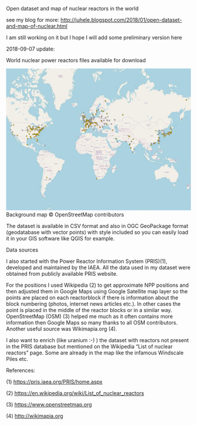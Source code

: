 Open dataset and map of nuclear reactors in the world

see my blog for more:
http://juhele.blogspot.com/2018/01/open-dataset-and-map-of-nuclear.html

I am still working on it but I hope I will add some preliminary version here


2018-09-07 update:

World nuclear power reactors files available for download

![Alt text](World_nuclear_power_reactors_preview.jpg?raw=true "World nuclear power reactors in QGIS")
Background map © OpenStreetMap contributors

The dataset is available in CSV format and also in OGC GeoPackage format (geodatabase with vector points) with style included so you can easily load it in your GIS software like QGIS for example.

Data sources

I also started with the Power Reactor Information System (PRIS)(1), developed and maintained by the IAEA. All the data used in my dataset were obtained from publicly available PRIS website.

For the positions I used Wikipedia (2) to get approximate NPP positions and then adjusted them in Google Maps using Google Satellite map layer so the points are placed on each reactorblock if there is information about the block numbering (photos, internet news articles etc.). In other cases the point is placed in the middle of the reactor blocks or in a similar way. OpenStreetMap (OSM) (3) helped me much as it often contains more information then Google Maps so many thanks to all OSM contributors. Another useful source was Wikimapia.org (4).

I also want to enrich (like uranium :-) ) the dataset with reactors not present in the PRIS database but mentioned on the Wikipedia “List of nuclear reactors” page. Some are already in the map like the infamous Windscale Piles etc.


References:

(1) https://pris.iaea.org/PRIS/home.aspx

(2) https://en.wikipedia.org/wiki/List_of_nuclear_reactors

(3) https://www.openstreetmap.org

(4) http://wikimapia.org
